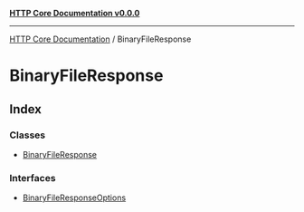 [**HTTP Core Documentation v0.0.0**](../README.md)

***

[HTTP Core Documentation](../modules.md) / BinaryFileResponse

# BinaryFileResponse

## Index

### Classes

- [BinaryFileResponse](classes/BinaryFileResponse.md)

### Interfaces

- [BinaryFileResponseOptions](interfaces/BinaryFileResponseOptions.md)
